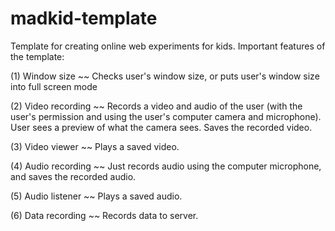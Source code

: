 # madkid-template

Template for creating online web experiments for kids. Important features of the template:

(1) Window size ~~ Checks user's window size, or puts user's window size into full screen mode

(2) Video recording ~~ Records a video and audio of the user (with the user's permission and using the user's computer camera and microphone). User sees a preview of what the camera sees. Saves the recorded video.

(3) Video viewer ~~ Plays a saved video.

(4) Audio recording ~~ Just records audio using the computer microphone, and saves the recorded audio.

(5) Audio listener ~~ Plays a saved audio.

(6) Data recording ~~ Records data to server.
